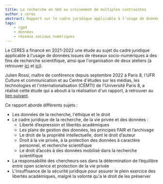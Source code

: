 ```yaml
---
title: La recherche en SHS au croisement de multiples contraintes
author : ceres
abstract: Rapport sur le cadre juridique applicable à l’usage de données issues de réseaux socio-numériques à des fins de recherche scientifique
tags:
    - rgpd
    - données
    - réseaux sociaux numériques
---
```


Le CERES a financé en 2021-2022 une étude au sujet du cadre juridique applicable à l'usage de données issues de réseaux socio-numériques à des fins de recherche scientifique, ainsi que l'organisation de deux ateliers (à retrouver [ici](1_cards_ateliers\2021-11-19_pgd_rgpd_donnees_personnelles\index.md) et [ici](2_cards_articles\2022-03-15_pgd_rgpd_reponses_aux_questions\index.md)).

Julien Rossi, maître de conférence depuis septembre 2022 à Paris 8, l'UFR Culture et communication et au Centre d'études sur les médias, les technologies et l'internationalisation (CÉMTI) de l'Université Paris 8, a réalisé cette étude qui a abouti à la réalisation d'un rapport, à retrouver au [lien suivant](rapport_recherche-SHS-contraines_V6.pdf).

Ce rapport aborde différents sujets :
* Les données de la recherche, l'éthique et le droit
* Le cadre juridique de la recherche, de la vie privée et des données :
    * Liberté d’expression et libertés académiques
    * Les plans de gestion des données, les principes FAIR et l’archivage
    * Le droit de la propriété intellectuelle, dont le droit d’auteur
    * Droit à la vie privée, à la protection des données à caractère personnel, et recherche scientifique
    * Le droit d’accès à des données mobilisé dans la recherche scientifique
* La responsabilité des chercheurs·ses dans la détermination de l’équilibre entre open science et
protection de la vie privée
* L'insuffisance de la sécurité juridique pour assurer le plein exercice des libertés académiques, malgré la volonté qu'a le droit de les préserver
